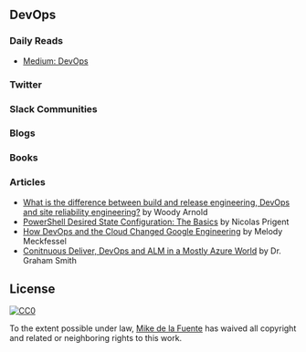 ## DevOps
### Daily Reads
- [Medium: DevOps](https://medium.com/tag/devops/latest)

### Twitter

### Slack Communities

### Blogs

### Books

### Articles
- [What is the difference between build and release engineering, DevOps and site reliability engineering?](https://www.quora.com/What-is-the-difference-between-build-and-release-engineering-DevOps-and-site-reliability-engineering) by Woody Arnold
- [PowerShell Desired State Configuration: The Basics](https://www.simple-talk.com/sysadmin/powershell/powershell-desired-state-configuration-the-basics/) by Nicolas Prigent
- [How DevOps and the Cloud Changed Google Engineering](https://www.infoq.com/presentations/google-devops-cloud) by Melody Meckfessel 
- [Conitnuous Deliver, DevOps and ALM in a Mostly Azure World](https://pleasereleaseme.net/) by Dr. Graham Smith

## License

[![CC0](https://mirrors.creativecommons.org/presskit/buttons/88x31/svg/cc-zero.svg)](https://creativecommons.org/publicdomain/zero/1.0/) 

To the extent possible under law, [Mike de la Fuente](http://twitter.highfiveboom.com) has waived all copyright and related or neighboring rights to this work.
